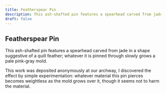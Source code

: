 ```yaml
---
title: Featherspear Pin
description: This ash-shafted pin features a spearhead carved from jade in a shape suggestive of a quill...
draft: false
---
```


## Featherspear Pin

This ash-shafted pin features a spearhead carved from jade in a shape suggestive of a quill
feather; whatever it is pinned through slowly grows a pale pink-gray mold.

This work was deposited anonymously at our archway, I discovered the effect by simple
experimentation: whatever material this pin pierces becomes weightless as the mold grows over
it, though it seems not to harm the material.
